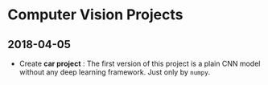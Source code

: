 # Computer Vision Projects

## 2018-04-05 <br>
* Create **car project** : The first version of this project is a plain CNN model without any deep learning framework. Just only by `numpy`.

